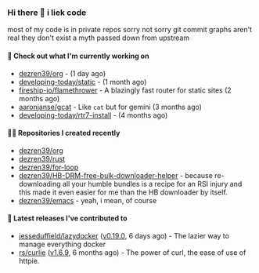 ### Hi there 👋 i liek code
most of my code is in private repos sorry not sorry git commit graphs aren't real they don't exist a myth passed down from upstream

#### 👷 Check out what I'm currently working on

- [dezren39/org](https://github.com/dezren39/org) -  (1 day ago)
- [developing-today/static](https://github.com/developing-today/static) -  (1 month ago)
- [fireship-io/flamethrower](https://github.com/fireship-io/flamethrower) - A blazingly fast router for static sites (2 months ago)
- [aaronjanse/gcat](https://github.com/aaronjanse/gcat) - Like `cat` but for gemini (3 months ago)
- [developing-today/rtr7-install](https://github.com/developing-today/rtr7-install) -  (4 months ago)

#### 👨‍💻 Repositories I created recently

- [dezren39/org](https://github.com/dezren39/org)
- [dezren39/rust](https://github.com/dezren39/rust)
- [dezren39/for-loop](https://github.com/dezren39/for-loop)
- [dezren39/HB-DRM-free-bulk-downloader-helper](https://github.com/dezren39/HB-DRM-free-bulk-downloader-helper) - because re-downloading all your humble bundles is a recipe for an RSI injury and this made it even easier for me than the HB downloader by itself.
- [dezren39/emacs](https://github.com/dezren39/emacs) - yeah, i mean, of course

#### 🚀 Latest releases I've contributed to

- [jesseduffield/lazydocker](https://github.com/jesseduffield/lazydocker) ([v0.19.0](https://github.com/jesseduffield/lazydocker/releases/tag/v0.19.0), 6 days ago) - The lazier way to manage everything docker
- [rs/curlie](https://github.com/rs/curlie) ([v1.6.9](https://github.com/rs/curlie/releases/tag/v1.6.9), 6 months ago) - The power of curl, the ease of use of httpie.

